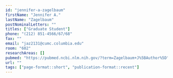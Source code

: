 ```yaml
---
id: "jennifer-a-zagelbaum"
firstName: "Jennifer A."
lastName: "Zagelbaum"
postNominalLetters: ""
titles: ["Graduate Student"]
phone: "(212) 851-4566/67/68"
fax: ""
email: "jaz2131@cumc.columbia.edu"
room: "602"
researchAreas: []
pubmed: "https://pubmed.ncbi.nlm.nih.gov/?term=Zagelbaum+J%5BAuthor%5D"
url: ""
tags: ["page-format::short", "publication-format::recent"]
---
```

